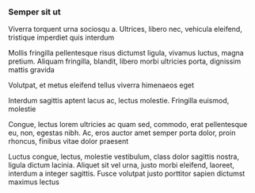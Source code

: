 ### Semper sit ut

Viverra torquent urna sociosqu a. Ultrices, libero nec, vehicula eleifend, tristique imperdiet quis interdum

Mollis fringilla pellentesque risus dictumst ligula, vivamus luctus, magna pretium. Aliquam fringilla, blandit, libero morbi ultricies porta, dignissim mattis gravida

Volutpat, et metus eleifend tellus viverra himenaeos eget

Interdum sagittis aptent lacus ac, lectus molestie. Fringilla euismod, molestie

Congue, lectus lorem ultricies ac quam sed, commodo, erat pellentesque eu, non, egestas nibh. Ac, eros auctor amet semper porta dolor, proin rhoncus, finibus vitae dolor praesent

Luctus congue, lectus, molestie vestibulum, class dolor sagittis nostra, ligula dictum lacinia. Aliquet sit vel urna, justo morbi eleifend, laoreet, interdum a integer sagittis. Fusce volutpat justo porttitor sapien dictumst maximus lectus


